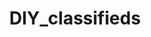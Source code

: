 ---
title: DIY_classifieds
crosslinks:
- electronic_cigarette
- DIY_eJuice
- ecigclassifieds
- legaladvice
---